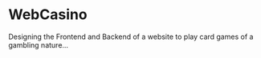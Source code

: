 # WebCasino
Designing the Frontend and Backend of a website to play card games of a gambling nature...

